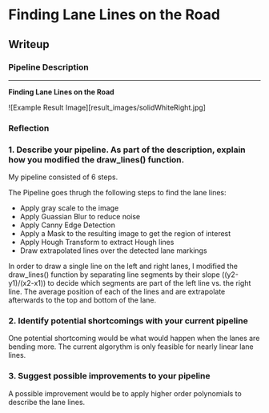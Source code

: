 # **Finding Lane Lines on the Road** 

## Writeup

### Pipeline Description

---

**Finding Lane Lines on the Road**

![Example Result Image][result_images/solidWhiteRight.jpg]

### Reflection

### 1. Describe your pipeline. As part of the description, explain how you modified the draw_lines() function.

My pipeline consisted of 6 steps. 

The Pipeline goes thrugh the following steps to find the lane lines:

* Apply gray scale to the image
* Apply Guassian Blur to reduce noise
* Apply Canny Edge Detection
* Apply a Mask to the resulting image to get the region of interest
* Apply Hough Transform to extract Hough lines
* Draw extrapolated lines over the detected lane markings

In order to draw a single line on the left and right lanes, I modified the draw_lines() function by separating line segments by their 
slope ((y2-y1)/(x2-x1)) to decide which segments are part of the left line vs. the right line. The average position of each of the lines and  are extrapolate afterwards to the top and bottom of the lane.


### 2. Identify potential shortcomings with your current pipeline


One potential shortcoming would be what would happen when the lanes are bending more. The current algorythm is only feasible for nearly linear lane lines.


### 3. Suggest possible improvements to your pipeline

A possible improvement would be to apply higher order polynomials to describe the lane lines.